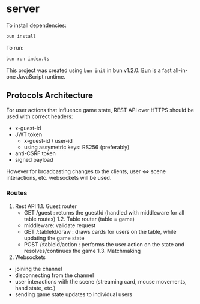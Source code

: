 # server

To install dependencies:

```bash
bun install
```

To run:

```bash
bun run index.ts
```

This project was created using `bun init` in bun v1.2.0. [Bun](https://bun.sh) is a fast all-in-one JavaScript runtime.

## Protocols Architecture

For user actions that influence game state, REST API over HTTPS should be used with correct headers:

- x-guest-id
- JWT token
  - x-guest-id / user-id
  - using assymetric keys: RS256 (preferably)
- anti-CSRF token
- signed payload

However for broadcasting changes to the clients, user <=> scene interactions, etc. websockets will be used.

### Routes

1. Rest API
    1.1. Guest router
      - GET /guest : returns the guestId (handled with middleware for all table routes)
    1.2. Table router (table = game)
      - middleware: validate request
      - GET /:tableId/draw : draws cards for users on the table, while updating the game state
      - POST /:tableId/action : performs the user action on the state and resolves/continues the game
    1.3. Matchmaking
2. Websockets
  - joining the channel
  - disconnecting from the channel
  - user interactions with the scene (streaming card, mouse movements, hand state, etc.)
  - sending game state updates to individual users